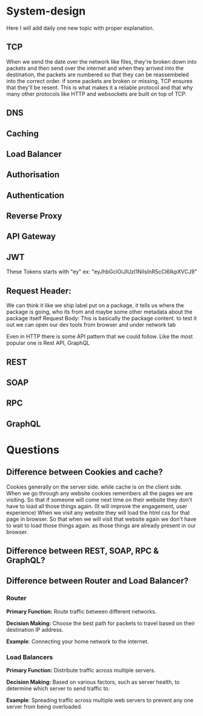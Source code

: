 # System-design
Here I will add daily one new topic with proper explanation.

## TCP
When we send the date over the network like files, they're broken down into packets and then send over the internet and when they arrived into the destination, the packets are numbered so that they can be reassembeled into the correct order. if some packets are broken or missing, TCP ensures that they'll be resent. This is what makes it a reliable protocol and that why many other protocols like HTTP and websockets are built on top of TCP.

## DNS

## Caching

## Load Balancer

## Authorisation 

## Authentication

## Reverse Proxy

## API Gateway

## JWT
These Tokens starts with "ey" ex: "eyJhbGciOiJIUzI1NiIsInR5cCI6IkpXVCJ9"

## Request Header: 
We can think it like we ship label put on a package, it tells us where the package is going, who its from and maybe some other metadata about the package itself
Request Body: This is basically the package content. to test it out we can open our dev tools from browser and under network tab 

Even in HTTP there is some API pattern that we could follow. Like the most popular one is Rest API, GraphQL

## REST
## SOAP
## RPC
## GraphQL

# Questions
## Difference between Cookies and cache?
Cookies generally on the server side. while cache is on the client side.
When we go through any website cookies remembers all the pages we are visiting. So that if someone will come next time on their website they don't have to load all those things again. (It will improve the engagement, user experience)
When we visit any website they will load the html css for that page in browser. So that when we will visit that website again we don't have to wait to load those things again. as those things are already present in our browser. 

## Difference between REST, SOAP, RPC & GraphQL?

## Difference between Router and Load Balancer?
### **Router**
**Primary Function:** 
Route traffic between different networks.

**Decision Making:** 
Choose the best path for packets to travel based on their destination IP address.

**Example**: Connecting your home network to the internet. 

### **Load Balancers**
**Primary Function:** Distribute traffic across multiple servers. 

**Decision Making:** Based on various factors, such as server health, to determine which server to send traffic to. 

**Example**: Spreading traffic across multiple web servers to prevent any one server from being overloaded. 
